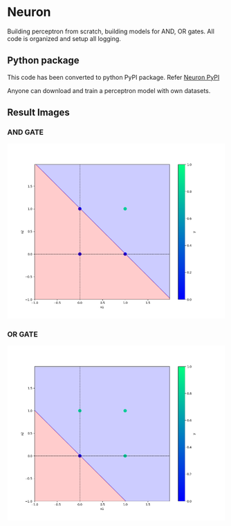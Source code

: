 # Neuron
Building perceptron from scratch, building models for AND, OR gates. All code is organized and setup all logging.

## Python package
This code has been converted to python PyPI package. Refer
[Neuron PyPI](https://pypi.org/project/Neuron-pypi-SivaNagendra-sn/0.0.1/)

Anyone can download and train a perceptron model with own datasets.


## Result Images
### AND GATE
![output Img](plots/and.png)

### OR GATE
![output Img](plots/or.png)